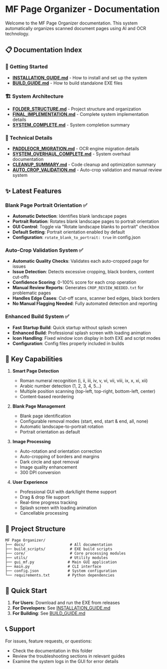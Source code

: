 # MF Page Organizer - Documentation

Welcome to the MF Page Organizer documentation. This system automatically organizes scanned document pages using AI and OCR technology.

## 📋 Documentation Index

### 🚀 Getting Started
- **[INSTALLATION_GUIDE.md](INSTALLATION_GUIDE.md)** - How to install and set up the system
- **[BUILD_GUIDE.md](BUILD_GUIDE.md)** - How to build standalone EXE files

### 🏗️ System Architecture  
- **[FOLDER_STRUCTURE.md](FOLDER_STRUCTURE.md)** - Project structure and organization
- **[FINAL_IMPLEMENTATION.md](FINAL_IMPLEMENTATION.md)** - Complete system implementation details
- **[SYSTEM_COMPLETE.md](SYSTEM_COMPLETE.md)** - System completion summary

### 🔧 Technical Details
- **[PADDLEOCR_MIGRATION.md](PADDLEOCR_MIGRATION.md)** - OCR engine migration details
- **[SYSTEM_OVERHAUL_COMPLETE.md](SYSTEM_OVERHAUL_COMPLETE.md)** - System overhaul documentation
- **[CLEANUP_SUMMARY.md](CLEANUP_SUMMARY.md)** - Code cleanup and optimization summary
- **[AUTO_CROP_VALIDATION.md](AUTO_CROP_VALIDATION.md)** - Auto-crop validation and manual review system

## ✨ Latest Features

### Blank Page Portrait Orientation ✅
- **Automatic Detection**: Identifies blank landscape pages
- **Portrait Rotation**: Rotates blank landscape pages to portrait orientation
- **GUI Control**: Toggle via "Rotate landscape blanks to portrait" checkbox
- **Default Setting**: Portrait orientation enabled by default
- **Configuration**: `rotate_blank_to_portrait: true` in config.json

### Auto-Crop Validation System ✅
- **Automatic Quality Checks**: Validates each auto-cropped page for issues
- **Issue Detection**: Detects excessive cropping, black borders, content cut-offs
- **Confidence Scoring**: 0-100% score for each crop operation
- **Manual Review Reports**: Generates `CROP_REVIEW_NEEDED.txt` for problematic pages
- **Handles Edge Cases**: Cut-off scans, scanner bed edges, black borders
- **No Manual Flagging Needed**: Fully automated detection and reporting

### Enhanced Build System ✅  
- **Fast Startup Build**: Quick startup without splash screen
- **Enhanced Build**: Professional splash screen with loading animation
- **Icon Handling**: Fixed window icon display in both EXE and script modes
- **Configuration**: Config files properly included in builds

## 🎯 Key Capabilities

1. **Smart Page Detection**
   - Roman numeral recognition (i, ii, iii, iv, v, vi, vii, viii, ix, x, xi, xii)
   - Arabic number detection (1, 2, 3, 4, 5...)
   - Multiple position scanning (top-left, top-right, bottom-left, center)
   - Content-based reordering

2. **Blank Page Management**
   - Blank page identification
   - Configurable removal modes (start, end, start & end, all, none)
   - Automatic landscape-to-portrait rotation
   - Portrait orientation as default

3. **Image Processing**
   - Auto-rotation and orientation correction
   - Auto-cropping of borders and margins
   - Dark circle and spot removal
   - Image quality enhancement
   - 300 DPI conversion

4. **User Experience**
   - Professional GUI with dark/light theme support
   - Drag & drop file support
   - Real-time progress tracking
   - Splash screen with loading animation
   - Cancellable processing

## 📁 Project Structure

```
MF Page Organizer/
├── docs/                    # All documentation
├── build_scripts/           # EXE build scripts
├── core/                    # Core processing modules
├── utils/                   # Utility modules
├── gui_mf.py               # Main GUI application
├── main.py                 # CLI interface
├── config.json             # System configuration
└── requirements.txt        # Python dependencies
```

## 🚀 Quick Start

1. **For Users**: Download and run the EXE from releases
2. **For Developers**: See [INSTALLATION_GUIDE.md](INSTALLATION_GUIDE.md)
3. **For Building**: See [BUILD_GUIDE.md](BUILD_GUIDE.md)

## 📞 Support

For issues, feature requests, or questions:
- Check the documentation in this folder
- Review the troubleshooting sections in relevant guides
- Examine the system logs in the GUI for error details
